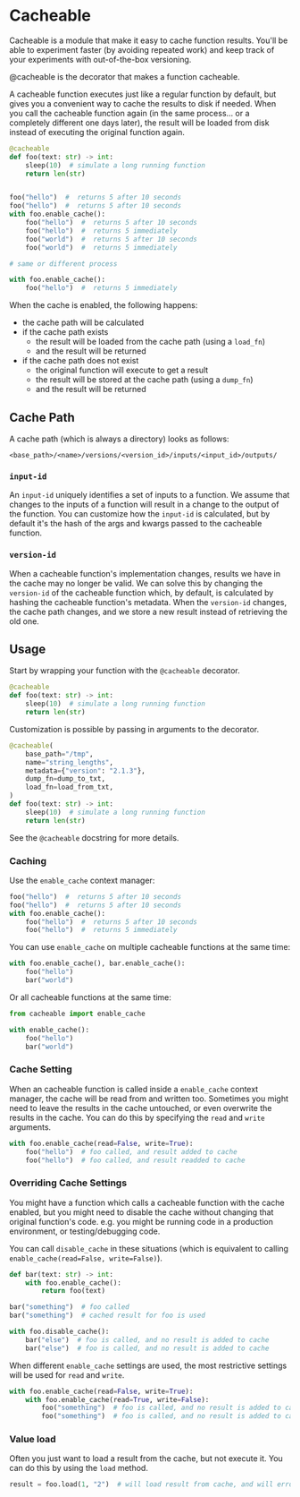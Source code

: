 # Cacheable

Cacheable is a module that make it easy to cache function results. You'll be
able to experiment faster (by avoiding repeated work) and keep track of your
experiments with out-of-the-box versioning.

@cacheable is the decorator that makes a function cacheable.

A cacheable function executes just like a regular function by default, but gives
you a convenient way to cache the results to disk if needed. When you call the
cacheable function again (in the same process... or a completely different one
days later), the result will be loaded from disk instead of executing the
original function again.

```python
@cacheable
def foo(text: str) -> int:
    sleep(10)  # simulate a long running function
    return len(str)


foo("hello")  #  returns 5 after 10 seconds
foo("hello")  #  returns 5 after 10 seconds
with foo.enable_cache():
    foo("hello")  #  returns 5 after 10 seconds
    foo("hello")  #  returns 5 immediately
    foo("world")  #  returns 5 after 10 seconds
    foo("world")  #  returns 5 immediately

# same or different process

with foo.enable_cache():
    foo("hello")  #  returns 5 immediately
```

When the cache is enabled, the following happens:

* the cache path will be calculated
* if the cache path exists
    * the result will be loaded from the cache path (using a `load_fn`)
    * and the result will be returned
* if the cache path does not exist
    * the original function will execute to get a result
    * the result will be stored at the cache path (using a `dump_fn`)
    * and the result will be returned

## Cache Path

A cache path (which is always a directory) looks as follows:

`<base_path>/<name>/versions/<version_id>/inputs/<input_id>/outputs/`

### `input-id`

An `input-id` uniquely identifies a set of inputs to a function. We assume that
changes to the inputs of a function will result in a change to the output of the
function. You can customize how the `input-id` is calculated, but by default it's
the hash of the args and kwargs passed to the cacheable function.

### `version-id`

When a cacheable function's implementation changes, results we have in the cache may no
longer be valid. We can solve this by changing the `version-id` of the cacheable
function which, by default, is calculated by hashing the cacheable function's
metadata. When the `version-id` changes, the cache path changes, and we store
a new result instead of retrieving the old one.

## Usage

Start by wrapping your function with the `@cacheable` decorator.

```python
@cacheable
def foo(text: str) -> int:
    sleep(10)  # simulate a long running function
    return len(str)
```

Customization is possible by passing in arguments to the decorator.

```python
@cacheable(
    base_path="/tmp",
    name="string_lengths",
    metadata={"version": "2.1.3"},
    dump_fn=dump_to_txt,
    load_fn=load_from_txt,
)
def foo(text: str) -> int:
    sleep(10)  # simulate a long running function
    return len(str)
```

See the `@cacheable` docstring for more details.

### Caching

Use the `enable_cache` context manager:

```python
foo("hello")  #  returns 5 after 10 seconds
foo("hello")  #  returns 5 after 10 seconds
with foo.enable_cache():
    foo("hello")  #  returns 5 after 10 seconds
    foo("hello")  #  returns 5 immediately
```

You can use `enable_cache` on multiple cacheable functions at the same time:

```python
with foo.enable_cache(), bar.enable_cache():
    foo("hello")
    bar("world")
```

Or all cacheable functions at the same time:

```python
from cacheable import enable_cache

with enable_cache():
    foo("hello")
    bar("world")
```


### Cache Setting

When an cacheable function is called inside a `enable_cache` context manager, the
cache will be read from and written too. Sometimes you might need to leave the
results in the cache untouched, or even overwrite the results in the cache. You can
do this by specifying the `read` and `write` arguments.

```python
with foo.enable_cache(read=False, write=True):
    foo("hello")  # foo called, and result added to cache
    foo("hello")  # foo called, and result readded to cache
```

### Overriding Cache Settings

You might have a function which calls a cacheable function with the cache
enabled, but you might need to disable the cache without changing that original
function's code. e.g. you might be running code in a production environment, or
testing/debugging code.

You can call `disable_cache` in these situations (which is equivalent to calling
`enable_cache(read=False, write=False)`).

```python
def bar(text: str) -> int:
    with foo.enable_cache():
        return foo(text)

bar("something")  # foo called
bar("something")  # cached result for foo is used

with foo.disable_cache():
    bar("else")  # foo is called, and no result is added to cache
    bar("else")  # foo is called, and no result is added to cache
```

When different `enable_cache` settings are used, the most restrictive settings
will be used for `read` and `write`.

```python
with foo.enable_cache(read=False, write=True):
    with foo.enable_cache(read=True, write=False):
        foo("something")  # foo is called, and no result is added to cache
        foo("something")  # foo is called, and no result is added to cache
```

### Value load

Often you just want to load a result from the cache, but not execute it.
You can do this by using the `load` method.

```python
result = foo.load(1, "2")  # will load result from cache, and will error if result is not in cache
```

